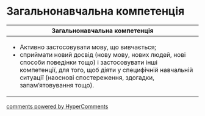 <div id="hypercomments_widget" class="js-hypercomments-widget invisible"></div>

# Загальнонавчальна компетенція

<table>
<thead>
  <tr>
    <th>Загальнонавчальна компетенція</th>
  </tr>
</thead>
<tbody>
<td style="vertical-align:top !important;">
<ul>
<li>Активно застосовувати мову, що вивчається;</li>
<li>сприймати новий досвід (нову мову, нових людей, нові способи поведінки тощо) і застосовувати інші компетенції, для того, щоб діяти у специфічній навчальній ситуації (наоснові спостереження, здогадки, запам’ятовування тощо).</li>
</ul>
</td>
</tbody>
</table>

<div class="js-hypercomments-container">
    <a href="http://hypercomments.com" class="hc-link" title="comments widget">comments powered by HyperComments</a>
</div>
